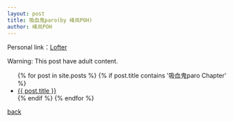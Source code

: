 ```yaml
---
layout: post
title: 吸血鬼paro(by 峰岚POH)
author: 峰岚POH
---
```


Personal link：[Lofter](https://fenglanpoh.lofter.com/)

Warning: This post have adult content.

<ul>
  {% for post in site.posts %}
    {% if post.title contains '吸血鬼paro Chapter' %}
      <li>
        <a href="{{ post.url }}">{{ post.title }}</a>
      </li>
    {% endif %}
  {% endfor %}
</ul>


[back](https://allforyanchen.github.io/)

